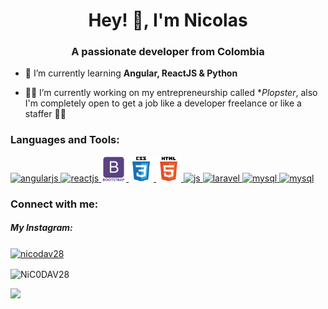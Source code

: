<h1 align="center">Hey! 👋, I'm Nicolas</h1>
<h3 align="center">A passionate developer from Colombia</h3>


- 🌱 I’m currently learning **Angular, ReactJS & Python**

- 👨‍💻 I’m currently working on my entrepreneurship called **Plopster*, also I'm completely open to get a job like a developer freelance or like a staffer 👨‍💻


<h3 align="left">Languages and Tools:</h3>
<p align="left"><a href="https://angular.io" target="_blank"> <img src="https://upload.wikimedia.org/wikipedia/commons/thumb/c/cf/Angular_full_color_logo.svg/1200px-Angular_full_color_logo.svg.png" alt="angularjs" width="40" height="40"/> </a> <a href="https://es.reactjs.org/" target="_blank"> <img src="https://w7.pngwing.com/pngs/452/495/png-transparent-react-javascript-angularjs-ionic-github-text-logo-symmetry-thumbnail.png" alt="reactjs" width="40" height="40"/> </a><a href="https://getbootstrap.com" target="_blank"> <img src="https://raw.githubusercontent.com/devicons/devicon/master/icons/bootstrap/bootstrap-plain-wordmark.svg" alt="bootstrap" width="40" height="40"/> </a> <a href="https://www.w3schools.com/css/" target="_blank"> <img src="https://raw.githubusercontent.com/devicons/devicon/master/icons/css3/css3-original-wordmark.svg" alt="css3" width="40" height="40"/> </a> <a href="https://www.w3.org/html/" target="_blank"> <img src="https://raw.githubusercontent.com/devicons/devicon/master/icons/html5/html5-original-wordmark.svg" alt="html5" width="40" height="40"/> </a> <a href="https://www.w3schools.com/js" target="_blank"> <img src="https://seminariomadrid.org/wp-content/uploads/2016/03/js-logo.png" alt="js" width="40" height="40"/> </a> <a href="https://laravel.com/" target="_blank"> <img  src="https://laravel.com/img/logomark.min.svg" alt="laravel" width="40" height="40"/> </a> <a href="https://www.python.org/" target="_blank"> <img  src="https://upload.wikimedia.org/wikipedia/commons/thumb/c/c3/Python-logo-notext.svg/1200px-Python-logo-notext.svg.png" alt="mysql" width="40" height="40"/> </a> <a href="https://www.mysql.com/" target="_blank"> <img  src="https://cdn-icons-png.flaticon.com/512/919/919836.png" alt="mysql" width="40" height="40"/> </a> </p>

<h3 align="left">Connect with me:</h3>
<p align="left"><h5>My Instagram: </h5><a href="https://www.instagram.com/nicodav28/" target="_blank"><img align="center" src="https://cdn-icons.flaticon.com/png/512/4494/premium/4494488.png?token=exp=1635203706~hmac=a1105867466bdd1878e89f8a510c4e1e" alt="nicodav28" height="40" width="40" /></a>
</p>


<p><img align="center" src="https://github-readme-stats.vercel.app/api/top-langs?username=NiC0DAV&show_icons=true&theme=dark&locale=en&layout=compact" alt="NiC0DAV28" /></p>

![](https://komarev.com/ghpvc/?username=nic0dav&color=blue)
